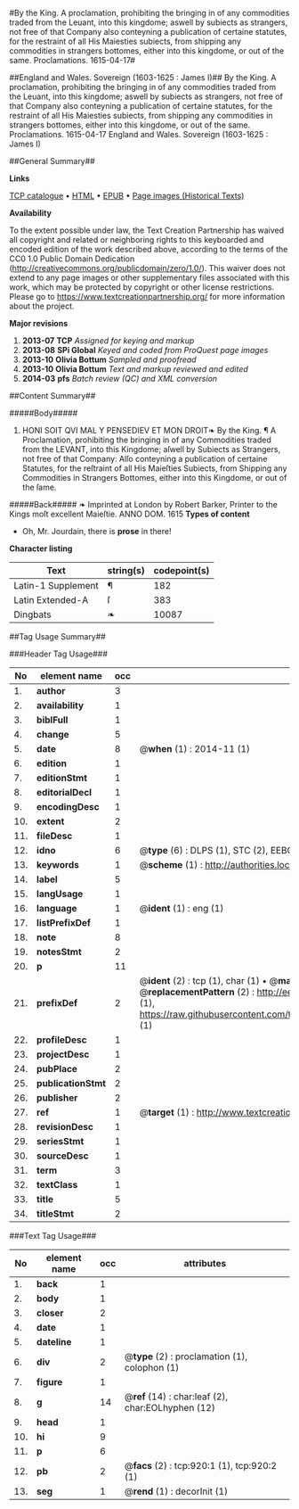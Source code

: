 #By the King. A proclamation, prohibiting the bringing in of any commodities traded from the Leuant, into this kingdome; aswell by subiects as strangers, not free of that Company also conteyning a publication of certaine statutes, for the restraint of all His Maiesties subiects, from shipping any commodities in strangers bottomes, either into this kingdome, or out of the same. Proclamations. 1615-04-17#

##England and Wales. Sovereign (1603-1625 : James I)##
By the King. A proclamation, prohibiting the bringing in of any commodities traded from the Leuant, into this kingdome; aswell by subiects as strangers, not free of that Company also conteyning a publication of certaine statutes, for the restraint of all His Maiesties subiects, from shipping any commodities in strangers bottomes, either into this kingdome, or out of the same.
Proclamations. 1615-04-17
England and Wales. Sovereign (1603-1625 : James I)

##General Summary##

**Links**

[TCP catalogue](http://www.ota.ox.ac.uk/tcp/)  • 
[HTML](http://tei.it.ox.ac.uk/tcp/Texts-HTML/free/A22/A22111.html)  • 
[EPUB](http://tei.it.ox.ac.uk/tcp/Texts-EPUB/free/A22/A22111.epub) • 
[Page images (Historical Texts)](https://historicaltexts.jisc.ac.uk/eebo-99836636e)

**Availability**

To the extent possible under law, the Text Creation Partnership has waived all copyright and related or neighboring rights to this keyboarded and encoded edition of the work described above, according to the terms of the CC0 1.0 Public Domain Dedication (http://creativecommons.org/publicdomain/zero/1.0/). This waiver does not extend to any page images or other supplementary files associated with this work, which may be protected by copyright or other license restrictions. Please go to https://www.textcreationpartnership.org/ for more information about the project.

**Major revisions**

1. __2013-07__ __TCP__ *Assigned for keying and markup*
1. __2013-08__ __SPi Global__ *Keyed and coded from ProQuest page images*
1. __2013-10__ __Olivia Bottum__ *Sampled and proofread*
1. __2013-10__ __Olivia Bottum__ *Text and markup reviewed and edited*
1. __2014-03__ __pfs__ *Batch review (QC) and XML conversion*

##Content Summary##

#####Body#####

1. HONI SOIT QVI MAL Y PENSEDIEV ET MON DROIT❧ By the King. ¶ A Proclamation, prohibiting the bringing in of any Commodities traded from the LEVANT, into this Kingdome; aſwell by Subiects as Strangers, not free of that Company: Alſo conteyning a publication of certaine Statutes, for the reſtraint of all His Maieſties Subiects, from Shipping any Commodities in Strangers Bottomes, either into this Kingdome, or out of the ſame.

#####Back#####
❧ Imprinted at London by Robert Barker, Printer to the Kings moſt excellent Maieſtie. ANNO DOM. 1615
**Types of content**

  * Oh, Mr. Jourdain, there is **prose** in there!

**Character listing**


|Text|string(s)|codepoint(s)|
|---|---|---|
|Latin-1 Supplement|¶|182|
|Latin Extended-A|ſ|383|
|Dingbats|❧|10087|

##Tag Usage Summary##

###Header Tag Usage###

|No|element name|occ|attributes|
|---|---|---|---|
|1.|__author__|3||
|2.|__availability__|1||
|3.|__biblFull__|1||
|4.|__change__|5||
|5.|__date__|8| @__when__ (1) : 2014-11 (1)|
|6.|__edition__|1||
|7.|__editionStmt__|1||
|8.|__editorialDecl__|1||
|9.|__encodingDesc__|1||
|10.|__extent__|2||
|11.|__fileDesc__|1||
|12.|__idno__|6| @__type__ (6) : DLPS (1), STC (2), EEBO-CITATION (1), PROQUEST (1), VID (1)|
|13.|__keywords__|1| @__scheme__ (1) : http://authorities.loc.gov/ (1)|
|14.|__label__|5||
|15.|__langUsage__|1||
|16.|__language__|1| @__ident__ (1) : eng (1)|
|17.|__listPrefixDef__|1||
|18.|__note__|8||
|19.|__notesStmt__|2||
|20.|__p__|11||
|21.|__prefixDef__|2| @__ident__ (2) : tcp (1), char (1)  •  @__matchPattern__ (2) : ([0-9\-]+):([0-9IVX]+) (1), (.+) (1)  •  @__replacementPattern__ (2) : http://eebo.chadwyck.com/downloadtiff?vid=$1&page=$2 (1), https://raw.githubusercontent.com/textcreationpartnership/Texts/master/tcpchars.xml#$1 (1)|
|22.|__profileDesc__|1||
|23.|__projectDesc__|1||
|24.|__pubPlace__|2||
|25.|__publicationStmt__|2||
|26.|__publisher__|2||
|27.|__ref__|1| @__target__ (1) : http://www.textcreationpartnership.org/docs/. (1)|
|28.|__revisionDesc__|1||
|29.|__seriesStmt__|1||
|30.|__sourceDesc__|1||
|31.|__term__|3||
|32.|__textClass__|1||
|33.|__title__|5||
|34.|__titleStmt__|2||


###Text Tag Usage###

|No|element name|occ|attributes|
|---|---|---|---|
|1.|__back__|1||
|2.|__body__|1||
|3.|__closer__|2||
|4.|__date__|1||
|5.|__dateline__|1||
|6.|__div__|2| @__type__ (2) : proclamation (1), colophon (1)|
|7.|__figure__|1||
|8.|__g__|14| @__ref__ (14) : char:leaf (2), char:EOLhyphen (12)|
|9.|__head__|1||
|10.|__hi__|9||
|11.|__p__|6||
|12.|__pb__|2| @__facs__ (2) : tcp:920:1 (1), tcp:920:2 (1)|
|13.|__seg__|1| @__rend__ (1) : decorInit (1)|
